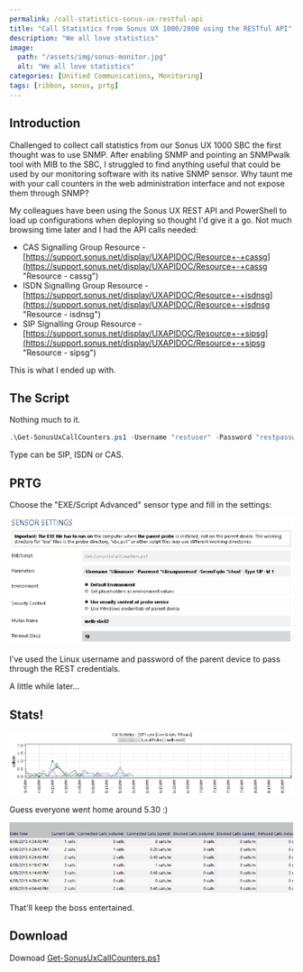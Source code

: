 ```yaml
---
permalink: /call-statistics-sonus-ux-restful-api
title: "Call Statistics from Sonus UX 1000/2000 using the RESTful API"
description: "We all love statistics"
image:
  path: "/assets/img/sonus-monitor.jpg"
  alt: "We all love statistics"
categories: [Unified Communications, Monitoring]
tags: [ribbon, sonus, prtg]
---
```


## Introduction

Challenged to collect call statistics from our Sonus UX 1000 SBC the first thought was to use SNMP. After enabling SNMP and pointing an SNMPwalk tool with MIB to the SBC, I struggled to find anything useful that could be used by our monitoring software with its native SNMP sensor. Why taunt me with your call counters in the web administration interface and not expose them through SNMP?

My colleagues have been using the Sonus UX REST API and PowerShell to load up configurations when deploying so thought I'd give it a go. Not much browsing time later and I had the API calls needed:

*   CAS Signalling Group Resource - [https://support.sonus.net/display/UXAPIDOC/Resource+-+cassg](https://support.sonus.net/display/UXAPIDOC/Resource+-+cassg "Resource - cassg")
*   ISDN Signalling Group Resource - [https://support.sonus.net/display/UXAPIDOC/Resource+-+isdnsg](https://support.sonus.net/display/UXAPIDOC/Resource+-+isdnsg "Resource - isdnsg")
*   SIP Signalling Group Resource - [https://support.sonus.net/display/UXAPIDOC/Resource+-+sipsg](https://support.sonus.net/display/UXAPIDOC/Resource+-+sipsg "Resource - sipsg")

This is what I ended up with.

## The Script

Nothing much to it.

```powershell
.\Get-SonusUxCallCounters.ps1 -Username "restuser" -Password "restpassword" -ServerFqdn "sbc.contoso.com" -Type SIP -Id 1
```

Type can be SIP, ISDN or CAS.

## PRTG

Choose the "EXE/Script Advanced" sensor type and fill in the settings:

![PRTG](/assets/img/prtg.png)

I've used the Linux username and password of the parent device to pass through the REST credentials.

A little while later...

## Stats!

![Stats!](/assets/img/graph.png)

Guess everyone went home around 5.30 :)

![Happy Boss](/assets/img/table.png)

That'll keep the boss entertained.

## Download

Downoad [Get-SonusUxCallCounters.ps1](/assets/misc/get-sonusuxcallcounters.zip "Get-SonusUxCallCounters.ps1")